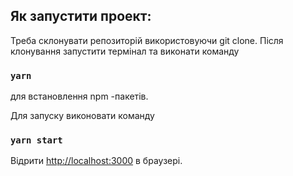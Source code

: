 ## Як запустити проект:

Треба склонувати репозиторій використовуючи git clone.
Після клонування запустити термінал та виконати команду

### `yarn`  

для встановлення npm -пакетів.


Для запуску  виконовати команду 

### `yarn start `

Відрити  [http://localhost:3000](http://localhost:3000) в браузері.
